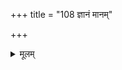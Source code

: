 +++
title = "108 ज्ञानं मानम्"

+++
<details><summary>मूलम्</summary>

ज्ञानं मानं स्वतश्चेत्कथमिव विशयः कस्यचित्क्वापि भावी मीमांसा चानपेक्ष्येत्यसदुपधिकृताकारशङ्कोपपत्तेः ।  
नेत्रालोकादिनीतेर्भवति च निगमोऽप्यत्र मीसांसयाऽर्थी हेतूनां साध्यसिद्धौ सहकृदनुविधिर्हेतुभावं न हन्ति ॥ १०८ ॥
</details>